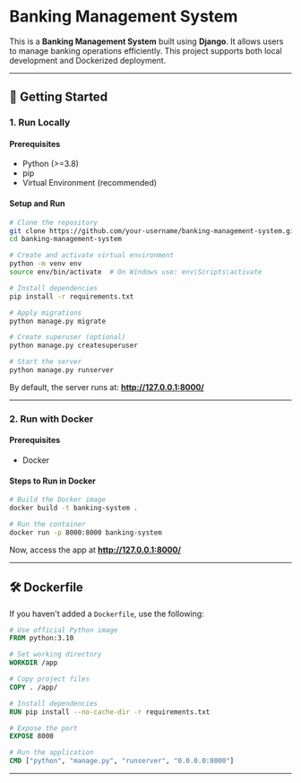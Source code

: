 # Banking Management System

This is a **Banking Management System** built using **Django**. It allows users to manage banking operations efficiently. This project supports both local development and Dockerized deployment.

---

## 🚀 Getting Started

### **1. Run Locally**

#### **Prerequisites**
- Python (>=3.8)
- pip
- Virtual Environment (recommended)

#### **Setup and Run**
```sh
# Clone the repository
git clone https://github.com/your-username/banking-management-system.git
cd banking-management-system

# Create and activate virtual environment
python -m venv env
source env/bin/activate  # On Windows use: env\Scripts\activate

# Install dependencies
pip install -r requirements.txt

# Apply migrations
python manage.py migrate

# Create superuser (optional)
python manage.py createsuperuser

# Start the server
python manage.py runserver
```
By default, the server runs at: **http://127.0.0.1:8000/**

---

### **2. Run with Docker**

#### **Prerequisites**
- Docker

#### **Steps to Run in Docker**
```sh
# Build the Docker image
docker build -t banking-system .

# Run the container
docker run -p 8000:8000 banking-system
```
Now, access the app at **http://127.0.0.1:8000/**

---

## 🛠️ Dockerfile
If you haven't added a `Dockerfile`, use the following:

```dockerfile
# Use official Python image
FROM python:3.10

# Set working directory
WORKDIR /app

# Copy project files
COPY . /app/

# Install dependencies
RUN pip install --no-cache-dir -r requirements.txt

# Expose the port
EXPOSE 8000

# Run the application
CMD ["python", "manage.py", "runserver", "0.0.0.0:8000"]
```

---


